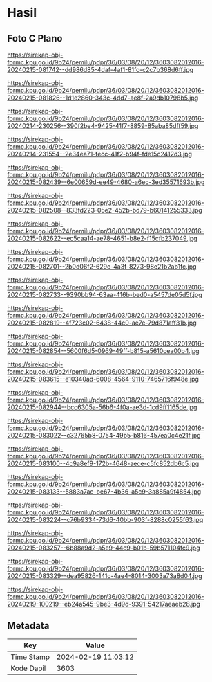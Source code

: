 # Hasil

## Foto C Plano

https://sirekap-obj-formc.kpu.go.id/9b24/pemilu/pdpr/36/03/08/20/12/3603082012016-20240215-081742--dd986d85-4daf-4af1-81fc-c2c7b368d6ff.jpg

https://sirekap-obj-formc.kpu.go.id/9b24/pemilu/pdpr/36/03/08/20/12/3603082012016-20240215-081826--1d1e2860-343c-4dd7-ae8f-2a9db10798b5.jpg

https://sirekap-obj-formc.kpu.go.id/9b24/pemilu/pdpr/36/03/08/20/12/3603082012016-20240214-230256--390f2be4-9425-41f7-8859-85aba85dff59.jpg

https://sirekap-obj-formc.kpu.go.id/9b24/pemilu/pdpr/36/03/08/20/12/3603082012016-20240214-231554--2e34ea71-fecc-41f2-b94f-fde15c2412d3.jpg

https://sirekap-obj-formc.kpu.go.id/9b24/pemilu/pdpr/36/03/08/20/12/3603082012016-20240215-082439--6e00659d-ee49-4680-a6ec-3ed35571693b.jpg

https://sirekap-obj-formc.kpu.go.id/9b24/pemilu/pdpr/36/03/08/20/12/3603082012016-20240215-082508--833fd223-05e2-452b-bd79-b60141255333.jpg

https://sirekap-obj-formc.kpu.go.id/9b24/pemilu/pdpr/36/03/08/20/12/3603082012016-20240215-082622--ec5caa14-ae78-4651-b8e2-f15cfb237049.jpg

https://sirekap-obj-formc.kpu.go.id/9b24/pemilu/pdpr/36/03/08/20/12/3603082012016-20240215-082701--2b0d06f2-629c-4a3f-8273-98e21b2ab1fc.jpg

https://sirekap-obj-formc.kpu.go.id/9b24/pemilu/pdpr/36/03/08/20/12/3603082012016-20240215-082733--9390bb94-63aa-416b-bed0-a5457de05d5f.jpg

https://sirekap-obj-formc.kpu.go.id/9b24/pemilu/pdpr/36/03/08/20/12/3603082012016-20240215-082819--4f723c02-6438-44c0-ae7e-79d871aff31b.jpg

https://sirekap-obj-formc.kpu.go.id/9b24/pemilu/pdpr/36/03/08/20/12/3603082012016-20240215-082854--5600f6d5-0969-49ff-b815-a5610cea00b4.jpg

https://sirekap-obj-formc.kpu.go.id/9b24/pemilu/pdpr/36/03/08/20/12/3603082012016-20240215-083615--e10340ad-6008-4564-9110-7465716f948e.jpg

https://sirekap-obj-formc.kpu.go.id/9b24/pemilu/pdpr/36/03/08/20/12/3603082012016-20240215-082944--bcc6305a-56b6-4f0a-ae3d-1cd9ff1165de.jpg

https://sirekap-obj-formc.kpu.go.id/9b24/pemilu/pdpr/36/03/08/20/12/3603082012016-20240215-083022--c32765b8-0754-49b5-b816-457ea0c4e21f.jpg

https://sirekap-obj-formc.kpu.go.id/9b24/pemilu/pdpr/36/03/08/20/12/3603082012016-20240215-083100--4c9a8ef9-172b-4648-aece-c5fc852db6c5.jpg

https://sirekap-obj-formc.kpu.go.id/9b24/pemilu/pdpr/36/03/08/20/12/3603082012016-20240215-083133--5883a7ae-be67-4b36-a5c9-3a885a9f4854.jpg

https://sirekap-obj-formc.kpu.go.id/9b24/pemilu/pdpr/36/03/08/20/12/3603082012016-20240215-083224--c76b9334-73d6-40bb-903f-8288c0255f63.jpg

https://sirekap-obj-formc.kpu.go.id/9b24/pemilu/pdpr/36/03/08/20/12/3603082012016-20240215-083257--6b88a9d2-a5e9-44c9-b01b-59b571104fc9.jpg

https://sirekap-obj-formc.kpu.go.id/9b24/pemilu/pdpr/36/03/08/20/12/3603082012016-20240215-083329--dea95826-141c-4ae4-8014-3003a73a8d04.jpg

https://sirekap-obj-formc.kpu.go.id/9b24/pemilu/pdpr/36/03/08/20/12/3603082012016-20240219-100219--eb24a545-9be3-4d9d-9391-54217aeaeb28.jpg


## Metadata

| Key        | Value               |
| ---------- | ------------------- |
| Time Stamp | 2024-02-19 11:03:12 |
| Kode Dapil | 3603                |



